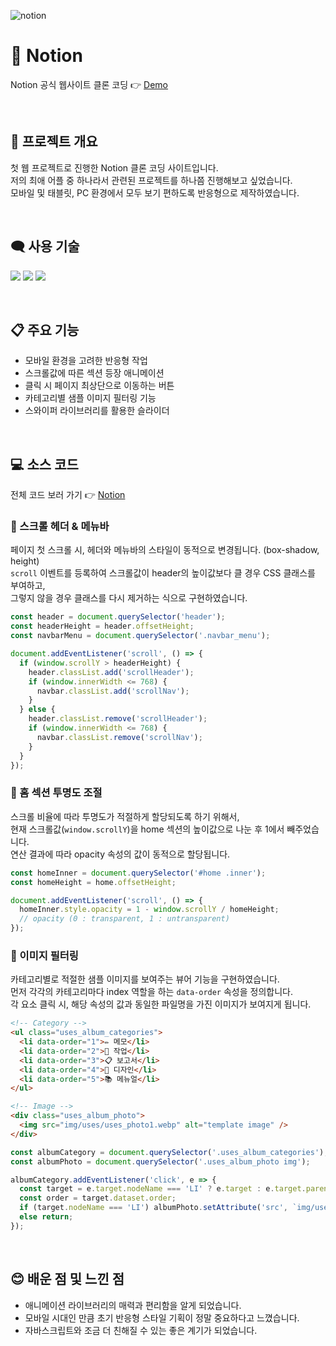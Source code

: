 ![notion](https://user-images.githubusercontent.com/110226567/213738417-9f523b25-751f-4518-9c78-78b95bb1041d.png)

# 📄 Notion

Notion 공식 웹사이트 클론 코딩 👉 [Demo](https://gardenny.github.io/notion/)

<br/>

## 📢 프로젝트 개요

첫 웹 프로젝트로 진행한 Notion 클론 코딩 사이트입니다.<br />
저의 최애 어플 중 하나라서 관련된 프로젝트를 하나쯤 진행해보고 싶었습니다.<br />
모바일 및 태블릿, PC 환경에서 모두 보기 편하도록 반응형으로 제작하였습니다.

<br/>

## 🗨️ 사용 기술

<p>
  <img src="https://img.shields.io/badge/HTML-e34f26?style=flat-square&logo=HTML5&logoColor=white" />
  <img src="https://img.shields.io/badge/CSS-1572b6?style=flat-square&logo=CSS3&logoColor=white" />
  <img src="https://img.shields.io/badge/JavaScript-f7df1e?style=flat-square&logo=JavaScript&logoColor=white" />
</p>

<br/>

## 📋 주요 기능

- 모바일 환경을 고려한 반응형 작업
- 스크롤값에 따른 섹션 등장 애니메이션
- 클릭 시 페이지 최상단으로 이동하는 버튼
- 카테고리별 샘플 이미지 필터링 기능
- 스와이퍼 라이브러리를 활용한 슬라이더

<br/>

## 💻 소스 코드

전체 코드 보러 가기 👉 [Notion](https://imjone.notion.site/Notion-7260e6b7c68e467995630c2e52b664d5?pvs=4)

### 📍 스크롤 헤더 & 메뉴바

페이지 첫 스크롤 시, 헤더와 메뉴바의 스타일이 동적으로 변경됩니다. (box-shadow, height)<br>
`scroll` 이벤트를 등록하여 스크롤값이 header의 높이값보다 클 경우 CSS 클래스를 부여하고,<br>
그렇지 않을 경우 클래스를 다시 제거하는 식으로 구현하였습니다.

```javascript
const header = document.querySelector('header');
const headerHeight = header.offsetHeight;
const navbarMenu = document.querySelector('.navbar_menu');

document.addEventListener('scroll', () => {
  if (window.scrollY > headerHeight) {
    header.classList.add('scrollHeader');
    if (window.innerWidth <= 768) {
      navbar.classList.add('scrollNav');
    }
  } else {
    header.classList.remove('scrollHeader');
    if (window.innerWidth <= 768) {
      navbar.classList.remove('scrollNav');
    }
  }
});
```

### 📍 홈 섹션 투명도 조절

스크롤 비율에 따라 투명도가 적절하게 할당되도록 하기 위해서,<br />
현재 스크롤값(`window.scrollY`)을 home 섹션의 높이값으로 나눈 후 1에서 빼주었습니다.<br />
연산 결과에 따라 opacity 속성의 값이 동적으로 할당됩니다.

```javascript
const homeInner = document.querySelector('#home .inner');
const homeHeight = home.offsetHeight;

document.addEventListener('scroll', () => {
  homeInner.style.opacity = 1 - window.scrollY / homeHeight;
  // opacity (0 : transparent, 1 : untransparent)
});
```

### 📍 이미지 필터링

카테고리별로 적절한 샘플 이미지를 보여주는 뷰어 기능을 구현하였습니다.<br />
먼저 각각의 카테고리마다 index 역할을 하는 `data-order` 속성을 정의합니다.<br />
각 요소 클릭 시, 해당 속성의 값과 동일한 파일명을 가진 이미지가 보여지게 됩니다.

```html
<!-- Category -->
<ul class="uses_album_categories">
  <li data-order="1">✏️ 메모</li>
  <li data-order="2">📌 작업</li>
  <li data-order="3">📋 보고서</li>
  <li data-order="4">🎨 디자인</li>
  <li data-order="5">📚 메뉴얼</li>
</ul>

<!-- Image -->
<div class="uses_album_photo">
  <img src="img/uses/uses_photo1.webp" alt="template image" />
</div>
```

```javascript
const albumCategory = document.querySelector('.uses_album_categories');
const albumPhoto = document.querySelector('.uses_album_photo img');

albumCategory.addEventListener('click', e => {
  const target = e.target.nodeName === 'LI' ? e.target : e.target.parentNode;
  const order = target.dataset.order;
  if (target.nodeName === 'LI') albumPhoto.setAttribute('src', `img/uses/uses_photo${order}.webp`);
  else return;
});
```

<br/>

## 😊 배운 점 및 느낀 점

- 애니메이션 라이브러리의 매력과 편리함을 알게 되었습니다.
- 모바일 시대인 만큼 초기 반응형 스타일 기획이 정말 중요하다고 느꼈습니다.
- 자바스크립트와 조금 더 친해질 수 있는 좋은 계기가 되었습니다.
